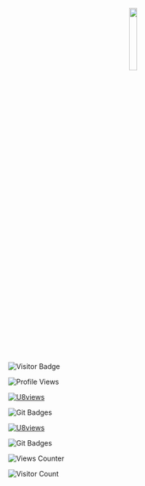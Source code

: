 <!-- TODO: Visit View -->
<p align="center" ><img width="18%" src="https://profile-counter.glitch.me/{bastndev}/count.svg"/></p>

![Visitor Badge](https://visitor-badge.glitch.me/badge?page_id=bastndev.visitor-badge)

![Profile Views](https://komarev.com/ghpvc/?username=bastndev)



[![U8views](https://u8views.com/api/v1/github/profiles/63663261/views/day-week-month-total-count.svg)](https://u8views.com/github/bastndev)


![Git Badges](https://badges.pufler.dev/visits/bastndev/repo-name)


[![U8views](https://u8views.com/api/v1/github/profiles/63663261/views/day-week-month-total-count.svg)](https://u8views.com/github/bastndev)


![Git Badges](https://badges.pufler.dev/visits/bastndev/repo-name)


![Views Counter](https://views-counter.vercel.app/badge?pageId=bastndev)



![Visitor Count](https://profile-counter.glitch.me/{bastndev}/count.svg)